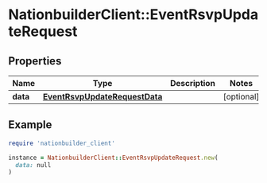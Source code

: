 # NationbuilderClient::EventRsvpUpdateRequest

## Properties

| Name | Type | Description | Notes |
| ---- | ---- | ----------- | ----- |
| **data** | [**EventRsvpUpdateRequestData**](EventRsvpUpdateRequestData.md) |  | [optional] |

## Example

```ruby
require 'nationbuilder_client'

instance = NationbuilderClient::EventRsvpUpdateRequest.new(
  data: null
)
```

